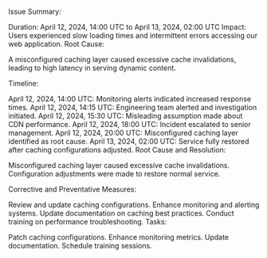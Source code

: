 Issue Summary:

Duration: April 12, 2024, 14:00 UTC to April 13, 2024, 02:00 UTC
Impact: Users experienced slow loading times and intermittent errors accessing our web application.
Root Cause:

A misconfigured caching layer caused excessive cache invalidations, leading to high latency in serving dynamic content.

Timeline:

April 12, 2024, 14:00 UTC: Monitoring alerts indicated increased response times.
April 12, 2024, 14:15 UTC: Engineering team alerted and investigation initiated.
April 12, 2024, 15:30 UTC: Misleading assumption made about CDN performance.
April 12, 2024, 18:00 UTC: Incident escalated to senior management.
April 12, 2024, 20:00 UTC: Misconfigured caching layer identified as root cause.
April 13, 2024, 02:00 UTC: Service fully restored after caching configurations adjusted.
Root Cause and Resolution:

Misconfigured caching layer caused excessive cache invalidations. Configuration adjustments were made to restore normal service.

Corrective and Preventative Measures:

Review and update caching configurations.
Enhance monitoring and alerting systems.
Update documentation on caching best practices.
Conduct training on performance troubleshooting.
Tasks:

Patch caching configurations.
Enhance monitoring metrics.
Update documentation.
Schedule training sessions.